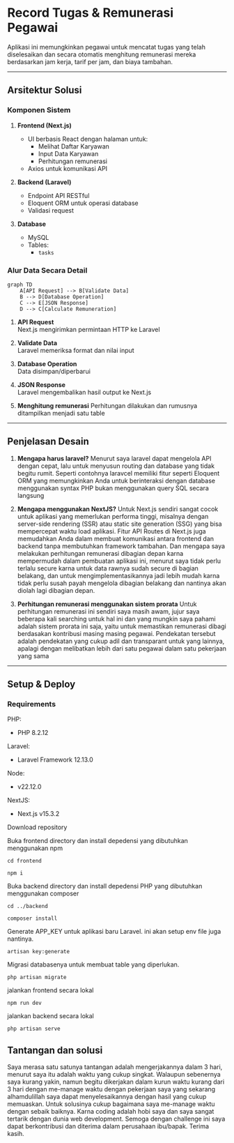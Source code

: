 # Record Tugas & Remunerasi Pegawai

Aplikasi ini memungkinkan pegawai untuk mencatat tugas yang telah diselesaikan dan secara otomatis menghitung remunerasi mereka berdasarkan jam kerja, tarif per jam, dan biaya tambahan.

---

## Arsitektur Solusi

### Komponen Sistem

1. **Frontend (Next.js)**
   - UI berbasis React dengan halaman untuk:
     - Melihat Daftar Karyawan
     - Input Data Karyawan
     - Perhitungan remunerasi
   - Axios untuk komunikasi API

2. **Backend (Laravel)**
   - Endpoint API RESTful
   - Eloquent ORM untuk operasi database
   - Validasi request

3. **Database**
   - MySQL
   - Tables:
     - `tasks`

### Alur Data Secara Detail

```mermaid
graph TD
    A[API Request] --> B[Validate Data]
    B --> D[Database Operation]
    C --> E[JSON Response]
    D --> C[Calculate Remuneration]
```

1. **API Request**  
   Next.js mengirimkan permintaan HTTP ke Laravel

2. **Validate Data**  
   Laravel memeriksa format dan nilai input

3. **Database Operation**  
   Data disimpan/diperbarui

4. **JSON Response**  
   Laravel mengembalikan hasil output ke Next.js

5. **Menghitung remunerasi**
   Perhitungan dilakukan dan rumusnya ditampilkan menjadi satu table

---

## Penjelasan Desain

1. **Mengapa harus laravel?**
   Menurut saya laravel dapat mengelola API dengan cepat, lalu untuk menyusun routing dan database yang tidak begitu rumit. Seperti contohnya laravcel memiliki fitur seperti Eloquent ORM yang memungkinkan Anda untuk berinteraksi dengan database menggunakan syntax PHP bukan menggunakan query SQL secara langsung 

2. **Mengapa menggunakan NextJS?**
   Untuk Next.js sendiri sangat cocok untuk aplikasi yang memerlukan performa tinggi, misalnya dengan server-side rendering (SSR) atau static site generation (SSG) yang bisa mempercepat waktu load aplikasi. Fitur API Routes di Next.js juga memudahkan Anda dalam membuat komunikasi antara frontend dan backend tanpa membutuhkan framework tambahan. Dan mengapa saya melakukan perhitungan remunerasi dibagian depan karna mempermudah dalam pembuatan aplikasi ini, menurut saya tidak perlu terlalu secure karna untuk data rawnya sudah secure di bagian belakang, dan untuk mengimplementasikannya jadi lebih mudah karna tidak perlu susah payah mengelola dibagian belakang dan nantinya akan diolah lagi dibagian depan.

3. **Perhitungan remunerasi menggunakan sistem prorata**
   Untuk perhitungan remunerasi ini sendiri saya masih awam, jujur saya beberapa kali searching untuk hal ini dan yang mungkin saya pahami adalah sistem prorata ini saja, yaitu untuk memastikan remunerasi dibagi berdasakan kontribusi masing masing pegawai. Pendekatan tersebut adalah pendekatan yang cukup adil dan transparant untuk yang lainnya, apalagi dengan melibatkan lebih dari satu pegawai dalam satu pekerjaan yang sama

---

## Setup & Deploy

### Requirements

PHP:
   - PHP 8.2.12

Laravel:
   - Laravel Framework 12.13.0

Node:
   - v22.12.0

NextJS:
   - Next.js v15.3.2

Download repository

Buka frontend directory dan install depedensi yang dibutuhkan menggunakan npm

`cd frontend`

`npm i`


Buka backend directory dan install depedensi PHP yang dibutuhkan menggunakan composer

`cd ../backend`

`composer install`


Generate APP_KEY untuk aplikasi baru Laravel. ini akan setup env file juga nantinya.

`artisan key:generate`


Migrasi databasenya untuk membuat table yang diperlukan.

`php artisan migrate`


jalankan frontend secara lokal

`npm run dev`


jalankan backend secara lokal

`php artisan serve`


## Tantangan dan solusi

Saya merasa satu satunya tantangan adalah mengerjakannya dalam 3 hari, menurut saya itu adalah waktu yang cukup singkat. Walaupun sebenernya saya kurang yakin, namun begitu dikerjakan dalam kurun waktu kurang dari 3 hari dengan me-manage waktu dengan pekerjaan saya yang sekarang alhamdulillah saya dapat menyelesaikannya dengan hasil yang cukup memuaskan.
Untuk solusinya cukup bagaimana saya me-manage waktu dengan sebaik baiknya. Karna coding adalah hobi saya dan saya sangat tertarik dengan dunia web development. Semoga dengan challenge ini saya dapat berkontribusi dan diterima dalam perusahaan ibu/bapak. Terima kasih.